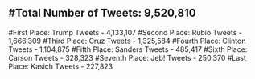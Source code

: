 #Total Number of Tweets: 9,520,810 
---
#First Place: Trump Tweets - 4,133,107
#Second Place: Rubio Tweets - 1,666,309
#Third Place: Cruz Tweets - 1,325,584
#Fourth Place: Clinton Tweets - 1,104,875
#Fifth Place: Sanders Tweets - 485,417
#Sixth Place: Carson Tweets - 328,323
#Seventh Place: Jeb! Tweets - 250,370
#Last Place: Kasich Tweets - 227,823
